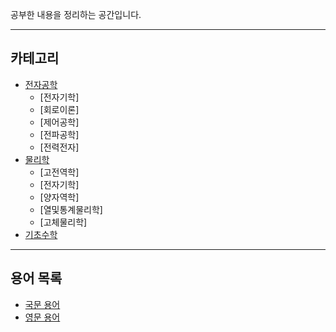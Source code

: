 공부한 내용을 정리하는 공간입니다.

---

## 카테고리
- [전자공학](category/ElectricalEngineering.md)
  - [전자기학]
  - [회로이론]
  - [제어공학]
  - [전파공학]
  - [전력전자]
- [물리학](category/Physics.md)
  - [고전역학]
  - [전자기학]
  - [양자역학]
  - [열및통계물리학]
  - [고체물리학]
- [기초수학](category/BasicMathematics.md)

---

## 용어 목록
- [국문 용어](./terminology/KIndex.md)
- [영문 용어](./terminology/EIndex.md)
